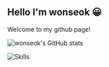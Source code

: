 ## Hello I'm wonseok 😀 
Welcome to my github page!

![wonseok's GitHub stats](https://github-readme-stats.vercel.app/api?username=ows3090&show_icons=true&theme=dracula)
<br>

![Skills](https://github-readme-stats.vercel.app/api/top-langs/?username=ows3090&layout=compact&theme=dracula)
